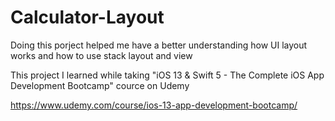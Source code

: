 # Calculator-Layout

Doing this porject helped me have a better understanding how UI layout works and how to use stack layout and view 

This project I learned while taking "iOS 13 & Swift 5 - The Complete iOS App Development Bootcamp" cource on Udemy

https://www.udemy.com/course/ios-13-app-development-bootcamp/
